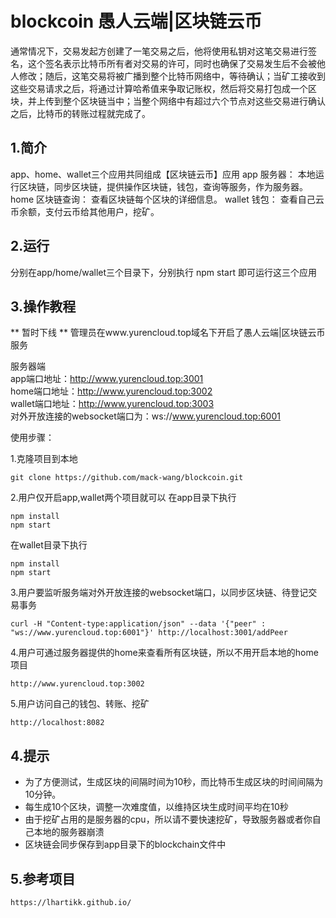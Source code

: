 # blockcoin 愚人云端|区块链云币

通常情况下，交易发起方创建了一笔交易之后，他将使用私钥对这笔交易进行签名，这个签名表示比特币所有者对交易的许可，同时也确保了交易发生后不会被他人修改；随后，这笔交易将被广播到整个比特币网络中，等待确认；当矿工接收到这些交易请求之后，将通过计算哈希值来争取记账权，然后将交易打包成一个区块，并上传到整个区块链当中；当整个网络中有超过六个节点对这些交易进行确认之后，比特币的转账过程就完成了。

## 1.简介
app、home、wallet三个应用共同组成【区块链云币】应用
app 服务器： 本地运行区块链，同步区块链，提供操作区块链，钱包，查询等服务，作为服务器。
home 区块链查询： 查看区块链每个区块的详细信息。
wallet 钱包： 查看自己云币余额，支付云币给其他用户，挖矿。

## 2.运行
分别在app/home/wallet三个目录下，分别执行 npm start 即可运行这三个应用


## 3.操作教程
** 暂时下线 **
管理员在www.yurencloud.top域名下开启了愚人云端|区块链云币服务  

服务器端  
app端口地址：http://www.yurencloud.top:3001  
home端口地址：http://www.yurencloud.top:3002  
wallet端口地址：http://www.yurencloud.top:3003  
对外开放连接的websocket端口为：ws://www.yurencloud.top:6001   

使用步骤：

1.克隆项目到本地
~~~
git clone https://github.com/mack-wang/blockcoin.git
~~~
2.用户仅开启app,wallet两个项目就可以
在app目录下执行
~~~
npm install
npm start
~~~
在wallet目录下执行
~~~
npm install
npm start
~~~
3.用户要监听服务端对外开放连接的websocket端口，以同步区块链、待登记交易事务
~~~
curl -H "Content-type:application/json" --data '{"peer" : "ws://www.yurencloud.top:6001"}' http://localhost:3001/addPeer
~~~
4.用户可通过服务器提供的home来查看所有区块链，所以不用开启本地的home项目
~~~
http://www.yurencloud.top:3002
~~~
5.用户访问自己的钱包、转账、挖矿
~~~
http://localhost:8082
~~~

## 4.提示
- 为了方便测试，生成区块的间隔时间为10秒，而比特币生成区块的时间间隔为10分钟。
- 每生成10个区块，调整一次难度值，以维持区块生成时间平均在10秒
- 由于挖矿占用的是服务器的cpu，所以请不要快速挖矿，导致服务器或者你自己本地的服务器崩溃
- 区块链会同步保存到app目录下的blockchain文件中



## 5.参考项目
~~~
https://lhartikk.github.io/
~~~
